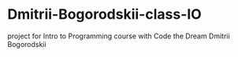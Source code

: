 # Dmitrii-Bogorodskii-class-IO
project for Intro to Programming course with Code the Dream
Dmitrii Bogorodskii